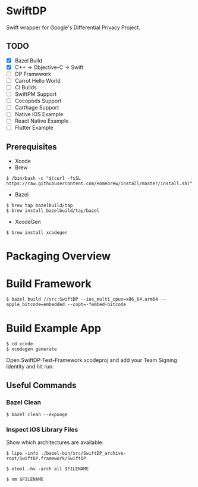 # SwiftDP

Swift wrapper for Google's Differential Privacy Project.

## TODO

- [x] Bazel Build
- [x] C++ -> Objective-C -> Swift
- [ ] DP Framework
- [ ] Carrot Hello World
- [ ] CI Builds
- [ ] SwiftPM Support
- [ ] Cocopods Support
- [ ] Carthage Support
- [ ] Native iOS Example
- [ ] React Native Example
- [ ] Flutter Example

## Prerequisites

- Xcode
- Brew

```
$ /bin/bash -c "$(curl -fsSL https://raw.githubusercontent.com/Homebrew/install/master/install.sh)"
```

- Bazel

```
$ brew tap bazelbuild/tap
$ brew install bazelbuild/tap/bazel
```

- XcodeGen

```
$ brew install xcodegen
```

# Packaging Overview

# Build Framework

```
$ bazel build //src:SwiftDP --ios_multi_cpus=x86_64,arm64 --apple_bitcode=embedded --copt=-fembed-bitcode
```

# Build Example App

```
$ cd xcode
$ xcodegen generate
```

Open SwiftDP-Test-Framework.xcodeproj and add your Team Signing Identity and hit run.

## Useful Commands

### Bazel Clean

```
$ bazel clean --expunge
```

### Inspect iOS Library Files

Show which architectures are available:

```
$ lipo -info ./bazel-bin/src/SwiftDP_archive-root/SwiftDP.framework/SwiftDP
```

```
$ otool -hv -arch all $FILENAME
```

```
$ nm $FILENAME
```
